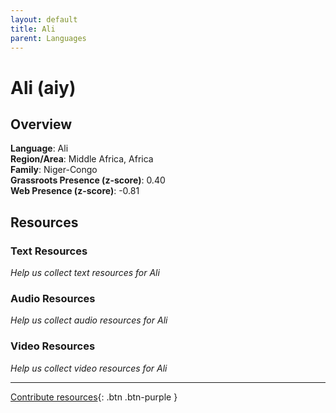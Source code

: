 ```yaml
---
layout: default
title: Ali
parent: Languages
---
```


# Ali (aiy)

## Overview

**Language**: Ali  
**Region/Area**: Middle Africa, Africa  
**Family**: Niger-Congo  
**Grassroots Presence (z-score)**: 0.40  
**Web Presence (z-score)**: -0.81  

## Resources

### Text Resources
*Help us collect text resources for Ali*

### Audio Resources
*Help us collect audio resources for Ali*

### Video Resources
*Help us collect video resources for Ali*

---

[Contribute resources](https://forms.office.com/e/1SfLJx3u1r){: .btn .btn-purple }
